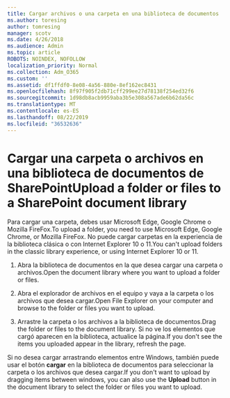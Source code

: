 ```yaml
---
title: Cargar archivos o una carpeta en una biblioteca de documentos
ms.author: toresing
author: tomresing
manager: scotv
ms.date: 4/26/2018
ms.audience: Admin
ms.topic: article
ROBOTS: NOINDEX, NOFOLLOW
localization_priority: Normal
ms.collection: Adm_O365
ms.custom: ''
ms.assetid: df1ffdf0-8e08-4a56-880e-8ef162ec8431
ms.openlocfilehash: 8f97f905f2db71cff299ee27d78138f254ed32f6
ms.sourcegitcommit: 1d98db8acb9959aba3b5e308a567ade6b62da56c
ms.translationtype: MT
ms.contentlocale: es-ES
ms.lasthandoff: 08/22/2019
ms.locfileid: "36532636"
---
```

# <a name="upload-a-folder-or-files-to-a-sharepoint-document-library"></a><span data-ttu-id="f395c-102">Cargar una carpeta o archivos en una biblioteca de documentos de SharePoint</span><span class="sxs-lookup"><span data-stu-id="f395c-102">Upload a folder or files to a SharePoint document library</span></span>

<span data-ttu-id="f395c-103">Para cargar una carpeta, debes usar Microsoft Edge, Google Chrome o Mozilla FireFox.</span><span class="sxs-lookup"><span data-stu-id="f395c-103">To upload a folder, you need to use Microsoft Edge, Google Chrome, or Mozilla FireFox.</span></span> <span data-ttu-id="f395c-104">No puede cargar carpetas en la experiencia de la biblioteca clásica o con Internet Explorer 10 o 11.</span><span class="sxs-lookup"><span data-stu-id="f395c-104">You can't upload folders in the classic library experience, or using Internet Explorer 10 or 11.</span></span>
  
1. <span data-ttu-id="f395c-105">Abra la biblioteca de documentos en la que desea cargar una carpeta o archivos.</span><span class="sxs-lookup"><span data-stu-id="f395c-105">Open the document library where you want to upload a folder or files.</span></span>
    
2. <span data-ttu-id="f395c-106">Abra el explorador de archivos en el equipo y vaya a la carpeta o los archivos que desea cargar.</span><span class="sxs-lookup"><span data-stu-id="f395c-106">Open File Explorer on your computer and browse to the folder or files you want to upload.</span></span>
    
3. <span data-ttu-id="f395c-107">Arrastre la carpeta o los archivos a la biblioteca de documentos.</span><span class="sxs-lookup"><span data-stu-id="f395c-107">Drag the folder or files to the document library.</span></span> <span data-ttu-id="f395c-108">Si no ve los elementos que cargó aparecen en la biblioteca, actualice la página.</span><span class="sxs-lookup"><span data-stu-id="f395c-108">If you don't see the items you uploaded appear in the library, refresh the page.</span></span> 
    
<span data-ttu-id="f395c-109">Si no desea cargar arrastrando elementos entre Windows, también puede usar el botón **cargar** en la biblioteca de documentos para seleccionar la carpeta o los archivos que desea cargar.</span><span class="sxs-lookup"><span data-stu-id="f395c-109">If you don't want to upload by dragging items between windows, you can also use the **Upload** button in the document library to select the folder or files you want to upload.</span></span> 
  

